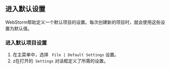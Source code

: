 ## 进入默认设置
WebStorm帮助定义一个默认项目的设置。每次创建新的项目时，就会使用这些设置为默认值。

### 进入默认项目设置

1. 在主菜单中，选择  ` File | Default Settings`  设置。
2. z在打开的` Settings` 对话框定义了所需的设置。